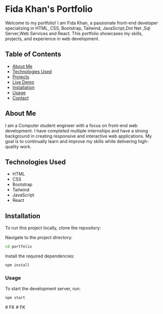 # Fida Khan's Portfolio

Welcome to my portfolio! I am Fida Khan, a passionate front-end developer specializing in HTML, CSS, Bootstrap, Tailwind, JavaScript,Dot Net ,Sql Server,Web Services and React. This portfolio showcases my skills, projects, and experience in web development.

## Table of Contents

- [About Me](#about-me)
- [Technologies Used](#technologies-used)
- [Projects](#projects)
- [Live Demo](#live-demo)
- [Installation](#installation)
- [Usage](#usage)
- [Contact](#contact)

## About Me

I am a Computer student engineer  with a focus on front-end web development. I have completed multiple internships and have a strong background in creating responsive and interactive web applications. My goal is to continually learn and improve my skills while delivering high-quality work.

## Technologies Used

- HTML
- CSS
- Bootstrap
- Tailwind
- JavaScript
- React

## Installation

To run this project locally, clone the repository:



Navigate to the project directory:
```bash
cd portfolio
```

Install the required dependencies:
```bash
npm install
```

### Usage
To start the development server, run:
```bash
npm start
```
#   F K 
 
 #   F K 
 
 
